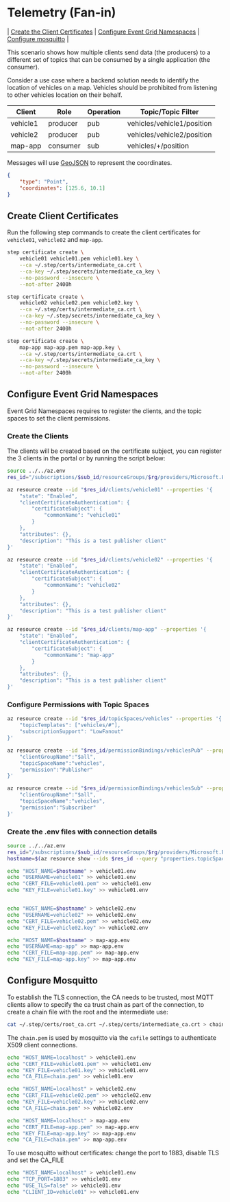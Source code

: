 # Telemetry (Fan-in)

| [Create the Client Certificates](#create-client-certificates) | [Configure Event Grid Namespaces](#configure-event-grid-namespaces) | [Configure mosquitto](#configure-mosquitto) |

This scenario shows how multiple clients send data (the producers) to a different set of topics that can be consumed by a single application (the consumer).

Consider a use case where a backend solution needs to identify the location of vehicles on a map. Vehicles should be prohibited from listening to other vehicles location on their behalf.

|Client|Role|Operation|Topic/Topic Filter|
|------|----|---------|------------------|
|vehicle1|producer|pub|vehicles/vehicle1/position|
|vehicle2|producer|pub|vehicles/vehicle2/position|
|map-app|consumer|sub|vehicles/+/position|

Messages will use [GeoJSON](https://geojson.org) to represent the coordinates.

```json
{
    "type": "Point",
    "coordinates": [125.6, 10.1]
}
```


## Create Client Certificates

Run the following step commands to create the client certificates for `vehicle01`, `vehicle02` and `map-app`.

```bash
step certificate create \
    vehicle01 vehicle01.pem vehicle01.key \
    --ca ~/.step/certs/intermediate_ca.crt \
    --ca-key ~/.step/secrets/intermediate_ca_key \
    --no-password --insecure \
    --not-after 2400h

step certificate create \
    vehicle02 vehicle02.pem vehicle02.key \
    --ca ~/.step/certs/intermediate_ca.crt \
    --ca-key ~/.step/secrets/intermediate_ca_key \
    --no-password --insecure \
    --not-after 2400h

step certificate create \
    map-app map-app.pem map-app.key \
    --ca ~/.step/certs/intermediate_ca.crt \
    --ca-key ~/.step/secrets/intermediate_ca_key \
    --no-password --insecure \
    --not-after 2400h

```

## Configure Event Grid Namespaces

Event Grid Namespaces requires to register the clients, and the topic spaces to set the client permissions. 

### Create the Clients

The clients will be created based on the certificate subject, you can register the 3 clients in the portal or by running the script below:

```bash
source ../../az.env
res_id="/subscriptions/$sub_id/resourceGroups/$rg/providers/Microsoft.EventGrid/namespaces/$name"

az resource create --id "$res_id/clients/vehicle01" --properties '{
    "state": "Enabled",
    "clientCertificateAuthentication": {
        "certificateSubject": {
            "commonName": "vehicle01"
        }
    },
    "attributes": {},
    "description": "This is a test publisher client"
}'

az resource create --id "$res_id/clients/vehicle02" --properties '{
    "state": "Enabled",
    "clientCertificateAuthentication": {
        "certificateSubject": {
            "commonName": "vehicle02"
        }
    },
    "attributes": {},
    "description": "This is a test publisher client"
}'

az resource create --id "$res_id/clients/map-app" --properties '{
    "state": "Enabled",
    "clientCertificateAuthentication": {
        "certificateSubject": {
            "commonName": "map-app"
        }
    },
    "attributes": {},
    "description": "This is a test publisher client"
}'

```

### Configure Permissions with Topic Spaces

```bash
az resource create --id "$res_id/topicSpaces/vehicles" --properties '{
    "topicTemplates": ["vehicles/#"],
    "subscriptionSupport": "LowFanout"
}'

az resource create --id "$res_id/permissionBindings/vehiclesPub" --properties '{
    "clientGroupName":"$all",
    "topicSpaceName":"vehicles",
    "permission":"Publisher"
}'

az resource create --id "$res_id/permissionBindings/vehiclesSub" --properties '{
    "clientGroupName":"$all",
    "topicSpaceName":"vehicles",
    "permission":"Subscriber"
}'
```

### Create the .env files with connection details

```bash
source ../../az.env
res_id="/subscriptions/$sub_id/resourceGroups/$rg/providers/Microsoft.EventGrid/namespaces/$name"
hostname=$(az resource show --ids $res_id --query "properties.topicSpacesConfiguration.hostname" -o tsv)

echo "HOST_NAME=$hostname" > vehicle01.env
echo "USERNAME=vehicle01" >> vehicle01.env
echo "CERT_FILE=vehicle01.pem" >> vehicle01.env
echo "KEY_FILE=vehicle01.key" >> vehicle01.env


echo "HOST_NAME=$hostname" > vehicle02.env
echo "USERNAME=vehicle02" >> vehicle02.env
echo "CERT_FILE=vehicle02.pem" >> vehicle02.env
echo "KEY_FILE=vehicle02.key" >> vehicle02.env

echo "HOST_NAME=$hostname" > map-app.env
echo "USERNAME=map-app" >> map-app.env
echo "CERT_FILE=map-app.pem" >> map-app.env
echo "KEY_FILE=map-app.key" >> map-app.env
```

## Configure Mosquitto 

To establish the TLS connection, the CA needs to be trusted, most MQTT clients allow to specify the ca trust chain as part of the connection, to create a chain file with the root and the intermediate use:

```bash
cat ~/.step/certs/root_ca.crt ~/.step/certs/intermediate_ca.crt > chain.pem
```
The `chain.pem` is used by mosquitto via the `cafile` settings to authenticate X509 client connections.

```bash
echo "HOST_NAME=localhost" > vehicle01.env
echo "CERT_FILE=vehicle01.pem" >> vehicle01.env
echo "KEY_FILE=vehicle01.key" >> vehicle01.env
echo "CA_FILE=chain.pem" >> vehicle01.env

echo "HOST_NAME=localhost" > vehicle02.env
echo "CERT_FILE=vehicle02.pem" >> vehicle02.env
echo "KEY_FILE=vehicle02.key" >> vehicle02.env
echo "CA_FILE=chain.pem" >> vehicle02.env

echo "HOST_NAME=localhost" > map-app.env
echo "CERT_FILE=map-app.pem" >> map-app.env
echo "KEY_FILE=map-app.key" >> map-app.env
echo "CA_FILE=chain.pem" >> map-app.env

```

To use mosquitto without certificates: change the port to 1883, disable TLS and set the CA_FILE

```bash
echo "HOST_NAME=localhost" > vehicle01.env
echo "TCP_PORT=1883" >> vehicle01.env
echo "USE_TLS=false" >> vehicle01.env
echo "CLIENT_ID=vehicle01" >> vehicle01.env
```